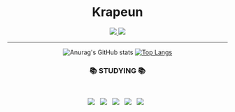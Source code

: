 <!--
**krapeun/krapeun** is a ✨ _special_ ✨ repository because its `README.md` (this file) appears on your GitHub profile.

Here are some ideas to get you started:

- 🔭 I’m currently working on ...
- 🌱 I’m currently learning ...
- 👯 I’m looking to collaborate on ...
- 🤔 I’m looking for help with ...
- 💬 Ask me about ...
- 📫 How to reach me: ...
- 😄 Pronouns: ...
- ⚡ Fun fact: ...
-->


<div align=center>

# Krapeun 
  
  
  
  

  
<a href="https://krapeun.tistory.com">
    <img 
        src="http://img.shields.io/badge/-Tistory-181717?style=flat&logo=Storyblok&logoColor=white&link=https://krapeun.tistory.com"
        style=for-the-badge/>
</a>
  
<a href="mailto:qkrwldms1127@gmail.com">
    <img 
        src="http://img.shields.io/badge/Gmail-d14836?style=flat&logo=Gmail&logoColor=white&link=mailto:qkrwldms1127@gmail.com"
        style=for-the-badge/>
</a>
  
  
------

  

![Anurag's GitHub stats](https://github-readme-stats.vercel.app/api?username=krapeun&show_icons=true&theme=onedark)
[![Top Langs](https://github-readme-stats.vercel.app/api/top-langs/?username=krapeun&layout=compact&theme=dracula)](https://github.com/anuraghazra/github-readme-stats)




<h3 align="center"><b>📚 STUDYING 📚</b></h3>
</br>
<p align="center">
<img src="https://img.shields.io/badge/C++-00599C?style=for-the-badge&logo=c%2B%2B&logoColor=white"/></a> &nbsp
<img src="https://img.shields.io/badge/Python-3776AB?style=for-the-badge&logo=Python&logoColor=white"/></a> &nbsp
<img src="https://img.shields.io/badge/MySQL-4479A1?style=for-the-badge&logo=MySQL&logoColor=white"/></a> &nbsp 
<img src="https://img.shields.io/badge/github-181717?style=for-the-badge&logo=github&logoColor=white"> &nbsp
<img src="https://img.shields.io/badge/linux-FCC624?style=for-the-badge&logo=linux&logoColor=black"> &nbsp
  
